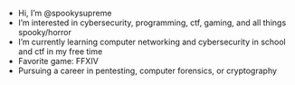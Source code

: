 - Hi, I’m @spookysupreme
- I’m interested in cybersecurity, programming, ctf, gaming, and all things spooky/horror
- I’m currently learning computer networking and cybersecurity in school and ctf in my free time
- Favorite game: FFXIV
- Pursuing a career in pentesting, computer forensics, or cryptography

